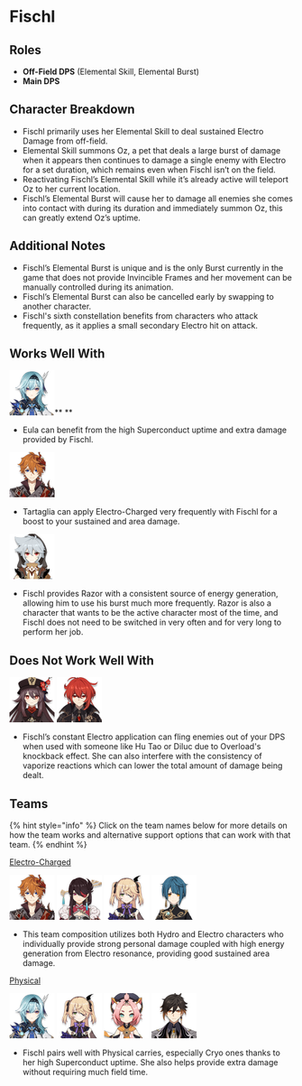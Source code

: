 # Fischl

## Roles

* **Off-Field DPS** (Elemental Skill, Elemental Burst)
* **Main DPS**

## Character Breakdown

* Fischl primarily uses her Elemental Skill to deal sustained Electro Damage from off-field.
* Elemental Skill summons Oz, a pet that deals a large burst of damage when it appears then continues to damage a single enemy with Electro for a set duration, which remains even when Fischl isn’t on the field.
* Reactivating Fischl’s Elemental Skill while it’s already active will teleport Oz to her current location.
* Fischl’s Elemental Burst will cause her to damage all enemies she comes into contact with during its duration and immediately summon Oz, this can greatly extend Oz’s uptime.

## Additional Notes

* Fischl’s Elemental Burst is unique and is the only Burst currently in the game that does not provide Invincible Frames and her movement can be manually controlled during its animation.
* Fischl’s Elemental Burst can also be cancelled early by swapping to another character.
* Fischl's sixth constellation benefits from characters who attack frequently, as it applies a small secondary Electro hit on attack.

## Works Well With

![](../../.gitbook/assets/ui_avataricon_eula.png)** **

* Eula can benefit from the high Superconduct uptime and extra damage provided by Fischl.

![](../../.gitbook/assets/ui_avataricon_tartaglia.png) 

* Tartaglia can apply Electro-Charged very frequently with Fischl for a boost to your sustained and area damage.

![](../../.gitbook/assets/ui_avataricon_razor.png) 

* Fischl provides Razor with a consistent source of energy generation, allowing him to use his burst much more frequently. Razor is also a character that wants to be the active character most of the time, and Fischl does not need to be switched in very often and for very long to perform her job.

## Does Not Work Well With

![](../../.gitbook/assets/ui_avataricon_hutao.png) ![](../../.gitbook/assets/ui_avataricon_diluc.png) 

* Fischl’s constant Electro application can fling enemies out of your DPS when used with someone like Hu Tao or Diluc due to Overload's knockback effect. She can also interfere with the consistency of vaporize reactions which can lower the total amount of damage being dealt.

## Teams

{% hint style="info" %}
Click on the team names below for more details on how the team works and alternative support options that can work with that team.
{% endhint %}

[Electro-Charged](../../teams/electro-charged.md)

![](../../.gitbook/assets/ui_avataricon_tartaglia.png) ![](../../.gitbook/assets/ui_avataricon_beidou.png) ![](../../.gitbook/assets/ui_avataricon_fischl.png) ![](../../.gitbook/assets/ui_avataricon_xingqiu.png) 

* This team composition utilizes both Hydro and Electro characters who individually provide strong personal damage coupled with high energy generation from Electro resonance, providing good sustained area damage.

[Physical](../../teams/physical.md)

![](../../.gitbook/assets/ui_avataricon_eula.png) ![](../../.gitbook/assets/ui_avataricon_fischl.png) ![](../../.gitbook/assets/ui_avataricon_diona.png) ![](../../.gitbook/assets/ui_avataricon_zhongli.png) 

* Fischl pairs well with Physical carries, especially Cryo ones thanks to her high Superconduct uptime. She also helps provide extra damage without requiring much field time.
